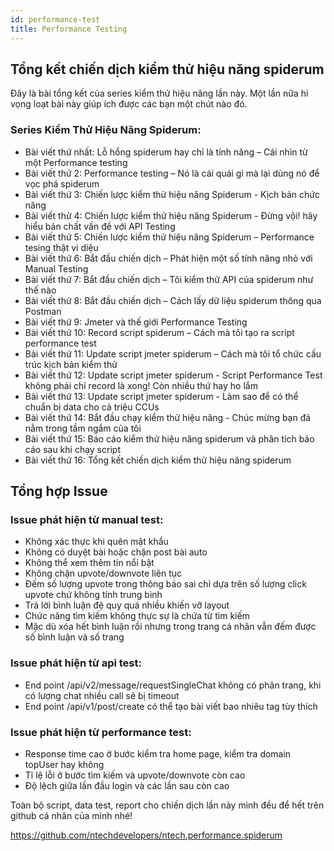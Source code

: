 ```yaml
---
id: performance-test
title: Performance Testing
---
```


## Tổng kết chiến dịch kiểm thử hiệu năng spiderum
Đây là bài tổng kết của series kiểm thử hiệu năng lần này. Một lần nữa hi vọng loạt bài này giúp ích được các bạn một chút nào đó.

### Series Kiểm Thử Hiệu Năng Spiderum:

- Bài viết thứ nhất: Lỗ hổng spiderum hay chỉ là tính năng – Cái nhìn từ một Performance testing
- Bài viết thứ 2: Performance testing – Nó là cái quái gì mà lại dùng nó để vọc phá spiderum
- Bài viết thứ 3: Chiến lược kiểm thử hiệu năng Spiderum - Kịch bản chức năng
- Bài viết thử 4: Chiến lược kiểm thử hiệu năng Spiderum - Đừng vội! hãy hiểu bản chất vấn đề với API Testing
- Bài viết thứ 5: Chiến lược kiểm thử hiệu năng Spiderum – Performance tesing thật vi diệu
- Bài viết thứ 6: Bắt đầu chiến dịch – Phát hiện một số tính năng nhỏ với Manual Testing
- Bài viết thứ 7: Bắt đầu chiến dịch – Tôi kiểm thử API của spiderum như thế nào
- Bài viết thứ 8: Bắt đầu chiến dịch – Cách lấy dữ liệu spiderum thông qua Postman
- Bài viết thứ 9: Jmeter và thế giới Performance Testing
- Bài viết thứ 10: Record script spiderum – Cách mà tôi tạo ra script performance test
- Bài viết thứ 11: Update script jmeter spiderum – Cách mà tôi tổ chức cấu trúc kịch bản kiểm thử
- Bài viết thứ 12: Update script jmeter spiderum - Script Performance Test không phải chỉ record là xong! Còn nhiều thứ hay ho lắm
- Bài viết thứ 13: Update script jmeter spiderum - Làm sao để có thể chuẩn bị data cho cả triệu CCUs
- Bài viết thứ 14: Bắt đầu chạy kiểm thử hiệu năng - Chúc mừng bạn đã nằm trong tầm ngắm của tôi
- Bài viết thứ 15: Báo cáo kiểm thử hiệu năng spiderum và phân tích báo cáo sau khi chạy script
- Bài viết thứ 16: Tổng kết chiến dịch kiểm thử hiệu năng spiderum

## Tổng hợp Issue
### Issue phát hiện từ manual test:

- Không xác thực khi quên mật khẩu
- Không có duyệt bài hoặc chặn post bài auto
- Không thể xem thêm tin nổi bật
- Không chặn upvote/downvote liên tục
- Đếm số lượng upvote trong thông báo sai chỉ dựa trên số lượng click upvote chứ không tính trung bình
- Trả lời bình luận đệ quy quá nhiều khiến vỡ layout
- Chức năng tìm kiếm không thực sự là chứa từ tìm kiếm
- Mặc dù xóa hết bình luận rồi nhưng trong trang cá nhân vẫn đếm được số bình luận và số trang

### Issue phát hiện từ api test:

- End point /api/v2/message/requestSingleChat không có phân trang, khi có lượng chat nhiều call sẽ bị timeout
- End point /api/v1/post/create có thể tạo bài viết bao nhiêu tag tùy thích

### Issue phát hiện từ performance test:

- Response time cao ở bước kiểm tra home page, kiểm tra domain topUser hay không
- Tỉ lệ lỗi ở bước tìm kiếm và upvote/downvote còn cao
- Độ lệch giữa lần đầu login và các lần sau còn cao

Toàn bộ script, data test, report cho chiến dịch lần này mình đều để hết trên github cá nhân của mình nhé!

https://github.com/ntechdevelopers/ntech.performance.spiderum
